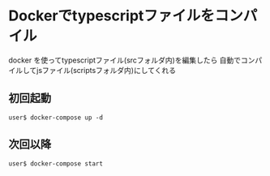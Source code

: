# Dockerでtypescriptファイルをコンパイル
docker を使ってtypescriptファイル(srcフォルダ内)を編集したら
自動でコンパイルしてjsファイル(scriptsフォルダ内)にしてくれる 


## 初回起動
```
user$ docker-compose up -d
```
## 次回以降
```
user$ docker-compose start
```


